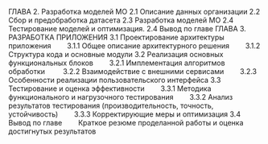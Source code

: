 ГЛАВА 2. Разработка моделей МО
2.1 Описание данных организации
2.2  Сбор и предобработка датасета
2.3  Разработка моделей МО 
2.4  Тестирование моделей и оптимизация.
2.4 Вывод по главе
ГЛАВА 3. РАЗРАБОТКА ПРИЛОЖЕНИЯ
3.1 Проектирование архитектуры приложения
  3.1.1 Общее описание архитектурного решения
  3.1.2 Структура кода и основные модули
3.2 Реализация основных функциональных блоков
  3.2.1 Имплементация алгоритмов обработки   
        3.2.2 Взаимодействие с внешними сервисами
  3.2.3 Особенности реализации пользовательского интерфейса
3.3 Тестирование и оценка эффективности
  3.3.1 Методика функционального и нагрузочного тестирования
  3.3.2 Анализ результатов тестирования (производительность, точность, устойчивость)
  3.3.3 Корректирующие меры и оптимизация
3.4 Вывод по главе
  Краткое резюме проделанной работы и оценка достигнутых результатов
